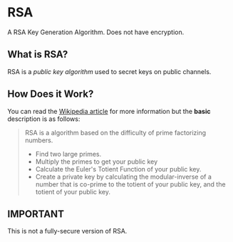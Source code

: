 # RSA
A RSA Key Generation Algorithm. Does not have encryption.

## What is RSA?

RSA is a *public key algorithm* used to secret keys on public channels.

## How Does it Work?
You can read the [Wikipedia article](https://en.wikipedia.org/wiki/RSA_(cryptosystem)) for more information
but the **basic** description is as follows:
>RSA is a algorithm based on the difficulty of prime
>factorizing numbers. 
>- Find two large primes.
>- Multiply the primes to get your public key
>- Calculate the Euler's Totient Function of your public key.
>- Create a private key by calculating the modular-inverse of a number that is co-prime to the totient of your public key, and the totient of your public key.

## IMPORTANT

This is not a fully-secure version of RSA.

